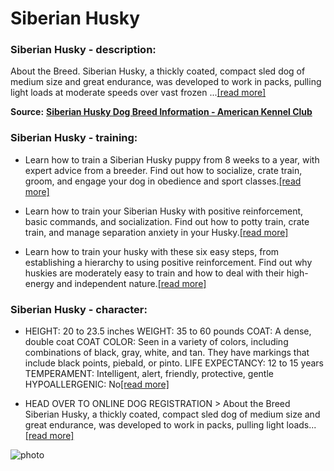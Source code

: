 # Siberian Husky

### Siberian Husky - description:

About the Breed. Siberian Husky, a thickly coated, compact sled dog of medium size and great endurance, was developed to work in packs, pulling light loads at moderate speeds over vast frozen ...[\[read more\]](https://www.akc.org/dog-breeds/siberian-husky/)

**Source:** __[Siberian Husky Dog Breed Information - American Kennel Club](https://www.akc.org/dog-breeds/siberian-husky/)__

### Siberian Husky - training:

* Learn how to train a Siberian Husky puppy from 8 weeks to a year, with expert advice from a breeder. Find out how to socialize, crate train, groom, and engage your dog in obedience and sport classes.[\[read more\]](https://www.akc.org/expert-advice/training/how-to-train-a-siberian-husky/)

* Learn how to train your Siberian Husky with positive reinforcement, basic commands, and socialization. Find out how to potty train, crate train, and manage separation anxiety in your Husky.[\[read more\]](https://siberianhuskytraining.net/how-to-train-a-siberian-husky.php)

* Learn how to train your husky with these six easy steps, from establishing a hierarchy to using positive reinforcement. Find out why huskies are moderately easy to train and how to deal with their high-energy and independent nature.[\[read more\]](https://www.pawtracks.com/getting-started/husky-training/)

### Siberian Husky - character:

* HEIGHT: 20 to 23.5 inches WEIGHT: 35 to 60 pounds COAT: A dense, double coat COAT COLOR: Seen in a variety of colors, including combinations of black, gray, white, and tan. They have markings that include black points, piebald, or pinto. LIFE EXPECTANCY: 12 to 15 years TEMPERAMENT: Intelligent, alert, friendly, protective, gentle HYPOALLERGENIC: No[\[read more\]](https://www.thesprucepets.com/siberian-husky-dog-breed-profile-1118000)

* HEAD OVER TO ONLINE DOG REGISTRATION > About the Breed Siberian Husky, a thickly coated, compact sled dog of medium size and great endurance, was developed to work in packs, pulling light loads...[\[read more\]](https://www.akc.org/dog-breeds/siberian-husky/)

![photo](https://www.alcazar.in/UserUploads/Editted-Images/HcMz4vzQnSEOJzfIA0Ba.jpg)